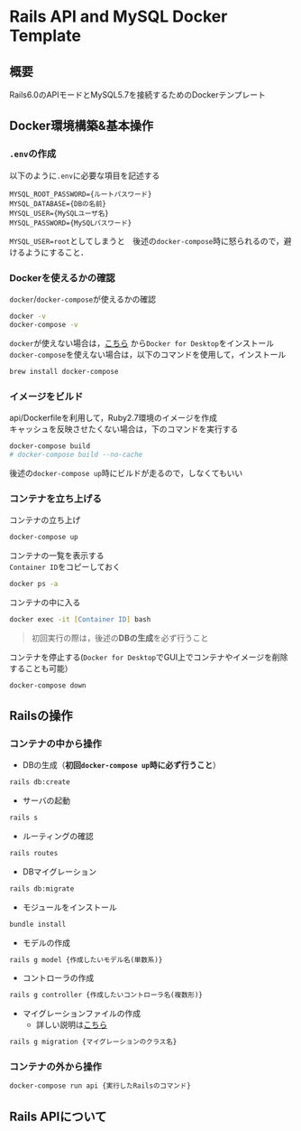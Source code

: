 # Rails API and MySQL Docker Template

## 概要

Rails6.0のAPIモードとMySQL5.7を接続するためのDockerテンプレート

## Docker環境構築&基本操作

### `.env`の作成

以下のように`.env`に必要な項目を記述する

```text
MYSQL_ROOT_PASSWORD={ルートパスワード}
MYSQL_DATABASE={DBの名前}
MYSQL_USER={MySQLユーザ名}
MYSQL_PASSWORD={MySQLパスワード}
```

`MYSQL_USER=root`としてしまうと　後述の`docker-compose`時に怒られるので，避けるようにすること．

### Dockerを使えるかの確認

`docker`/`docker-compose`が使えるかの確認

```zsh
docker -v
docker-compose -v
```

`docker`が使えない場合は，[こちら](https://hub.docker.com/editions/community/docker-ce-desktop-mac) から`Docker for Desktop`をインストール  
`docker-compose`を使えない場合は，以下のコマンドを使用して，インストール

```zsh
brew install docker-compose
```

### イメージをビルド

api/Dockerfileを利用して，Ruby2.7環境のイメージを作成  
キャッシュを反映させたくない場合は，下のコマンドを実行する

```zsh
docker-compose build
# docker-compose build --no-cache
```

後述の`docker-compose up`時にビルドが走るので，しなくてもいい

### コンテナを立ち上げる

コンテナの立ち上げ

```zsh
docker-compose up
```

コンテナの一覧を表示する  
`Container ID`をコピーしておく

```zsh
docker ps -a
```

コンテナの中に入る

```zsh
docker exec -it [Container ID] bash
```

> 初回実行の際は，後述の**DBの生成**を必ず行うこと

コンテナを停止する(`Docker for Desktop`でGUI上でコンテナやイメージを削除することも可能）

```zsh
docker-compose down
```

## Railsの操作

### コンテナの中から操作

- DBの生成（**初回`docker-compose up`時に必ず行うこと**）

```zsh
rails db:create
```

- サーバの起動

```zsh
rails s
```

- ルーティングの確認

```zsh
rails routes
```

- DBマイグレーション

```zsh
rails db:migrate
```

- モジュールをインストール

```zsh
bundle install
```

- モデルの作成

```zsh
rails g model {作成したいモデル名(単数系)}
```

- コントローラの作成

```zsh
rails g controller {作成したいコントローラ名(複数形)}
```

- マイグレーションファイルの作成
    - 詳しい説明は[こちら](https://pikawaka.com/rails/migration)
    
```zsh
rails g migration {マイグレーションのクラス名}
```

### コンテナの外から操作

```zsh
docker-compose run api {実行したRailsのコマンド}
```

## Rails APIについて
